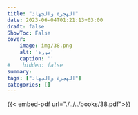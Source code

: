 ```yaml
---
title: "الهجرة والجهاد"
date: 2023-06-04T01:21:13+03:00
draft: false
ShowToc: False
cover:
    image: img/38.png
    alt: 'صورة'
    caption: ''
#    hidden: false
summary: 
tags: ["الهجرة والجهاد"]
categories: []
---
```

{{< embed-pdf url="./../../books/38.pdf">}} 


